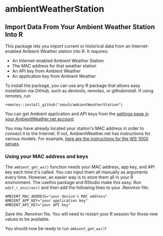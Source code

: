 # ambientWeatherStation
## Import Data From Your Ambient Weather Station Into R

This package lets you import current or historical data from an Internet-enabled Ambient Weather station into R. It requires:

* An Internet-enabled Ambient Weather Station
* The MAC address for that weather station
* An API key from Ambient Weather
* An application key from Ambient Weather

To install the package, you can use any R package that allows easy installation via GitHub, such as devtools, remotes, or githubinstall. If using remotes, run

`remotes::install_github("smach/ambientWeatherStation")`

You can get Ambient application and API keys from the [settings page in your AmbientWeather.net account](https://dashboard.ambientweather.net/account).

You may have already located your station's MAC address in order to connect it to the Internet. If not, AmbientWeather.net has instructions for various models. For example, [here are the instructions for the WS-1000 serues](https://ambientweather.net/help/how-do-i-find-my-mac-address-ws-1000-series/).

### Using your MAC address and keys

The `ambient_get_wx()` function needs your MAC address, app key, and API key each time it's called. You can input them all manually as arguments every time. However, an easier way is to store them all in your R environment. The usethis package and RStudio make this easy. Run `edit_r_environ()` and then add the following lines to your .Renviron file:

```
AMBIENT_MAC_ADDRESS="your device's MAC address"
AMBIENT_APP_KEY="your application key"
AMBIENT_API_KEY="your API key"
```

Save the .Renviron file. You will need to restart your R session for those new values to be available. 

You should now be ready to run `ambient_get_wx()`!
